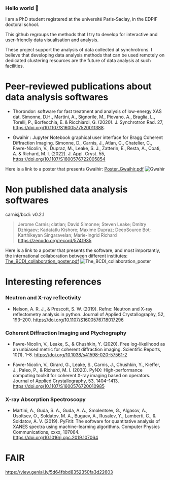 ### Hello world 👋

I am a PhD student registered at the université Paris-Saclay, in the EDPIF doctoral school.

This github regroups the methods that I try to develop for interactive and user-friendly data visualisation and analysis.

These project support the analysis of data collected at synchrotrons. I believe that developing data analysis methods that can be used remotely on dedicated clustering resources are the future of data analysis at such facilities.

# Peer-reviewed publications about data analysis softwares
* Thorondor: software for fast treatment and analysis of low-energy XAS dat. Simonne, D.H., Martini, A., Signorile, M., Piovano, A., Braglia, L., Torelli, P., Borfecchia, E. & Ricchiardi, G. (2020). J. Synchrotron Rad. 27, https://doi.org/10.1107/S1600577520011388.

* Gwaihir : Jupyter Notebook graphical user interface for Bragg Coherent Diffraction Imaging. Simonne, D., Carnis, J., Atlan, C., Chatelier, C., Favre-Nicolin, V., Dupraz, M., Leake, S.  J., Zatterin, E., Resta, A., Coati, A. & Richard, M.  I. (2022). J. Appl. Cryst. 55, https://doi.org/10.1107/S1600576722005854

Here is a link to a poster that presents Gwaihir: 
[Poster_Gwaihir.pdf](https://www.dsimonne.eu/PhDAttachments/Poster_Gwaihir.pdf)
![Gwahir](https://user-images.githubusercontent.com/51970962/168030371-7212abe3-f8be-4fef-9231-8b1be87abc2e.png)

# Non published data analysis softwares
carnisj/bcdi: v0.2.1

> Jerome Carnis; clatlan; David Simonne; Steven Leake; Dmitry Dzhigaev; Kadatatlu Kishore; Maxime Dupraz; DeepSource Bot; Karthikeyan Singaravelan; Marie-Ingrid Richard
https://zenodo.org/record/5741935

Here is a link to a poster that presents the software, and most importantly, the international collaboration between different institutes: 
[The_BCDI_collaboration_poster.pdf](https://www.dsimonne.eu/PhDAttachments/The_BCDI_collaboration_poster.pdf)
![The_BCDI_collaboration_poster](https://user-images.githubusercontent.com/51970962/167593321-7f8c2f69-c3ef-4b3d-80ad-6fe2366e9be2.png)

# Interesting references
### Neutron and X-ray reflectivity
* Nelson, A. R. J., & Prescott, S. W. (2019). Refnx: Neutron and X-ray reflectometry analysis in python. Journal of Applied Crystallography, 52, 193–200. https://doi.org/10.1107/S1600576718017296

### Coherent Diffraction Imaging and Ptychography
* Favre-Nicolin, V., Leake, S., & Chushkin, Y. (2020). Free log-likelihood as an unbiased metric for coherent diffraction imaging. Scientific Reports, 10(1), 1–8. https://doi.org/10.1038/s41598-020-57561-2

* Favre-Nicolin, V., Girard, G., Leake, S., Carnis, J., Chushkin, Y., Kieffer, J., Paleo, P., & Richard, M. I. (2020). PyNX: High-performance computing toolkit for coherent X-ray imaging based on operators. Journal of Applied Crystallography, 53, 1404–1413. https://doi.org/10.1107/S1600576720010985

### X-ray Absorption Spectroscopy
* Martini, A., Guda, S. A., Guda, A. A., Smolentsev, G., Algasov, A., Usoltsev, O., Soldatov, M. A., Bugaev, A., Rusalev, Y., Lamberti, C., & Soldatov, A. V. (2019). PyFitit: The software for quantitative analysis of XANES spectra using machine-learning algorithms. Computer Physics Communications, xxxx, 107064. https://doi.org/10.1016/j.cpc.2019.107064

# FAIR
https://view.genial.ly/5d64fbbd8352350fa3d22603

<!--
**DSimonne/DSimonne** is a ✨ _special_ ✨ repository because its `README.md` (this file) appears on your GitHub profile.

Here are some ideas to get you started:

- 🔭 I’m currently working on ...
- 🌱 I’m currently learning ...
- 👯 I’m looking to collaborate on ...
- 🤔 I’m looking for help with ...
- 💬 Ask me about ...
- 📫 How to reach me: ...
- 😄 Pronouns: ...
- ⚡ Fun fact: ...
-->
